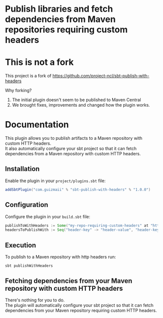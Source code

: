 Publish libraries and fetch dependencies from Maven repositories requiring custom headers
===============================

# This is not a fork

This project is a fork of https://github.com/project-ncl/sbt-publish-with-headers

Why forking?     
1. The initial plugin doesn't seem to be published to Maven Central
2. We brought fixes, improvements and changed how the plugin works.

# Documentation

This plugin allows you to publish artifacts to a Maven repository with custom HTTP headers.     
It also automatically configure your sbt project so that it can fetch dependencies from a Maven repository with custom HTTP headers.

## Installation

Enable the plugin in your `project/plugins.sbt` file:
```sbt
addSbtPlugin("com.guizmaii" % "sbt-publish-with-headers" % "1.0.0")
```

## Configuration

Configure the plugin in your `build.sbt` file:
```sbt
publishToWithHeaders := Some("my-repo-requiring-custom-headers" at "https://maven-repo-host/path")
headersToPublishWith := Seq("header-key" -> "header-value", "header-key-2" -> "header-value-2")
```

## Execution
To publish to a Maven repository with http headers run:

`sbt publishWithHeaders`

## Fetching dependencies from your Maven repository with custom HTTP headers

There's nothing for you to do.    
The plugin will automatically configure your sbt project so that it can fetch dependencies from your Maven repository requiring custom HTTP headers.
